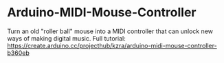 # Arduino-MIDI-Mouse-Controller
Turn an old "roller ball" mouse into a MIDI controller that can unlock new ways of making digital music.
Full tutorial: https://create.arduino.cc/projecthub/kzra/arduino-midi-mouse-controller-b360eb
